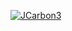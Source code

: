 [![JCarbon3](https://circleci.com/gh/JCarbon3/SSW-567.svg?style=svg)](https://app.circleci.com/pipelines/github/JCarbon3/SSW-567?branch=main&filter=all)
